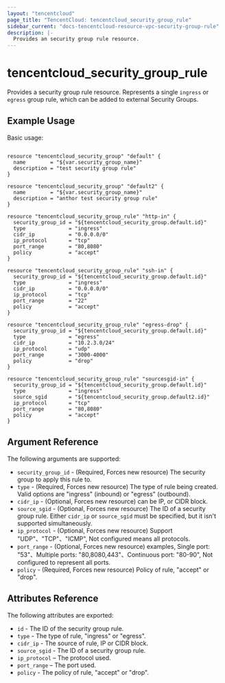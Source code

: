 ```yaml
---
layout: "tencentcloud"
page_title: "TencentCloud: tencentcloud_security_group_rule"
sidebar_current: "docs-tencentcloud-resource-vpc-security-group-rule"
description: |-
  Provides an security group rule resource.
---
```


# tencentcloud_security_group_rule

Provides a security group rule resource. Represents a single `ingress` or `egress` group rule, which can be added to external Security Groups.

## Example Usage

Basic usage:

```hcl

resource "tencentcloud_security_group" "default" {
  name        = "${var.security_group_name}"
  description = "test security group rule"
}

resource "tencentcloud_security_group" "default2" {
  name        = "${var.security_group_name}"
  description = "anthor test security group rule"
}

resource "tencentcloud_security_group_rule" "http-in" {
  security_group_id = "${tencentcloud_security_group.default.id}"
  type              = "ingress"
  cidr_ip           = "0.0.0.0/0"
  ip_protocol       = "tcp"
  port_range        = "80,8080"
  policy            = "accept"
}

resource "tencentcloud_security_group_rule" "ssh-in" {
  security_group_id = "${tencentcloud_security_group.default.id}"
  type              = "ingress"
  cidr_ip           = "0.0.0.0/0"
  ip_protocol       = "tcp"
  port_range        = "22"
  policy            = "accept"
}

resource "tencentcloud_security_group_rule" "egress-drop" {
  security_group_id = "${tencentcloud_security_group.default.id}"
  type              = "egress"
  cidr_ip           = "10.2.3.0/24"
  ip_protocol       = "udp"
  port_range        = "3000-4000"
  policy            = "drop"
}

resource "tencentcloud_security_group_rule" "sourcesgid-in" {
  security_group_id = "${tencentcloud_security_group.default.id}"
  type              = "ingress"
  source_sgid       = "${tencentcloud_security_group.default2.id}"
  ip_protocol       = "tcp"
  port_range        = "80,8080"
  policy            = "accept"
}
```

## Argument Reference

The following arguments are supported:

* `security_group_id` - (Required, Forces new resource) The security group to apply this rule to.
* `type` - (Required, Forces new resource) The type of rule being created. Valid options are "ingress" (inbound) or "egress" (outbound).
* `cidr_ip` - (Optional, Forces new resource) can be IP, or CIDR block.
* `source_sgid` - (Optional, Forces new resource) The ID of a security group rule. Either `cidr_ip` or `source_sgid` must be specified, but it isn't supported simultaneously.
* `ip_protocol` - (Optional, Forces new resource) Support "UDP"、"TCP"、"ICMP", Not configured means all protocols.
* `port_range` - (Optional, Forces new resource) examples, Single port: "53"、Multiple ports: "80,8080,443"、Continuous port: "80-90", Not configured to represent all ports.
* `policy` - (Required, Forces new resource) Policy of rule, "accept" or "drop".

## Attributes Reference

The following attributes are exported:

* `id` - The ID of the security group rule.
* `type` - The type of rule, "ingress" or "egress".
* `cidr_ip` - The source of rule, IP or CIDR block.
* `source_sgid` - The ID of a security group rule.
* `ip_protocol` – The protocol used.
* `port_range` – The port used.
* `policy` - The policy of rule, "accept" or "drop".
